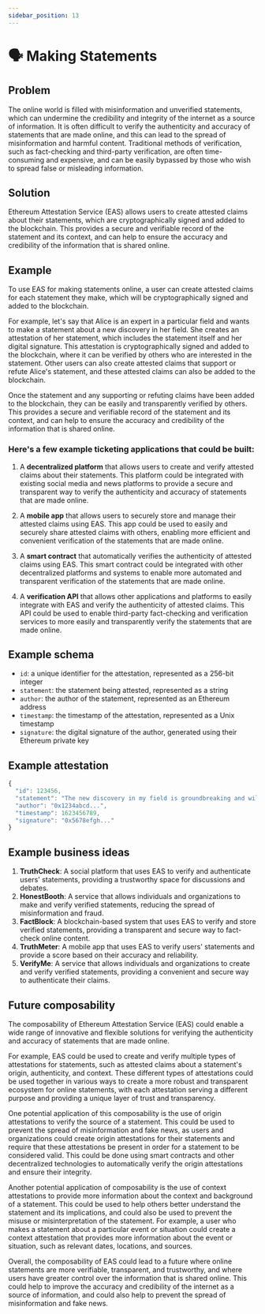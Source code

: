 ```yaml
---
sidebar_position: 13
---
```


# 🗣️ Making Statements


## Problem
The online world is filled with misinformation and unverified statements, which can undermine the credibility and integrity of the internet as a source of information. It is often difficult to verify the authenticity and accuracy of statements that are made online, and this can lead to the spread of misinformation and harmful content. Traditional methods of verification, such as fact-checking and third-party verification, are often time-consuming and expensive, and can be easily bypassed by those who wish to spread false or misleading information.

## Solution
Ethereum Attestation Service (EAS) allows users to create attested claims about their statements, which are cryptographically signed and added to the blockchain. This provides a secure and verifiable record of the statement and its context, and can help to ensure the accuracy and credibility of the information that is shared online.

## Example
To use EAS for making statements online, a user can create attested claims for each statement they make, which will be cryptographically signed and added to the blockchain.

For example, let's say that Alice is an expert in a particular field and wants to make a statement about a new discovery in her field. She creates an attestation of her statement, which includes the statement itself and her digital signature. This attestation is cryptographically signed and added to the blockchain, where it can be verified by others who are interested in the statement. Other users can also create attested claims that support or refute Alice's statement, and these attested claims can also be added to the blockchain.

Once the statement and any supporting or refuting claims have been added to the blockchain, they can be easily and transparently verified by others. This provides a secure and verifiable record of the statement and its context, and can help to ensure the accuracy and credibility of the information that is shared online.


### Here's a few example ticketing applications that could be built:
1. A **decentralized platform** that allows users to create and verify attested claims about their statements. This platform could be integrated with existing social media and news platforms to provide a secure and transparent way to verify the authenticity and accuracy of statements that are made online.

2. A **mobile app** that allows users to securely store and manage their attested claims using EAS. This app could be used to easily and securely share attested claims with others, enabling more efficient and convenient verification of the statements that are made online.

3. A **smart contract** that automatically verifies the authenticity of attested claims using EAS. This smart contract could be integrated with other decentralized platforms and systems to enable more automated and transparent verification of the statements that are made online.

4. A **verification API** that allows other applications and platforms to easily integrate with EAS and verify the authenticity of attested claims. This API could be used to enable third-party fact-checking and verification services to more easily and transparently verify the statements that are made online.


## Example schema
- `id`: a unique identifier for the attestation, represented as a 256-bit integer
- `statement`: the statement being attested, represented as a string
- `author`: the author of the statement, represented as an Ethereum address
- `timestamp`: the timestamp of the attestation, represented as a Unix timestamp
- `signature`: the digital signature of the author, generated using their Ethereum private key


## Example attestation
``` jsx
{
  "id": 123456,
  "statement": "The new discovery in my field is groundbreaking and will revolutionize the industry.",
  "author": "0x1234abcd...",
  "timestamp": 1623456789,
  "signature": "0x5678efgh..."
}
```

## Example business ideas
1. **TruthCheck**: A social platform that uses EAS to verify and authenticate users' statements, providing a trustworthy space for discussions and debates.
2. **HonestBooth**: A service that allows individuals and organizations to make and verify verified statements, reducing the spread of misinformation and fraud.
3. **FactBlock**: A blockchain-based system that uses EAS to verify and store verified statements, providing a transparent and secure way to fact-check online content.
4. **TruthMeter**: A mobile app that uses EAS to verify users' statements and provide a score based on their accuracy and reliability.
5. **VerifyMe**: A service that allows individuals and organizations to create and verify verified statements, providing a convenient and secure way to authenticate their claims.

## Future composability
The composability of Ethereum Attestation Service (EAS) could enable a wide range of innovative and flexible solutions for verifying the authenticity and accuracy of statements that are made online.

For example, EAS could be used to create and verify multiple types of attestations for statements, such as attested claims about a statement's origin, authenticity, and context. These different types of attestations could be used together in various ways to create a more robust and transparent ecosystem for online statements, with each attestation serving a different purpose and providing a unique layer of trust and transparency.

One potential application of this composability is the use of origin attestations to verify the source of a statement. This could be used to prevent the spread of misinformation and fake news, as users and organizations could create origin attestations for their statements and require that these attestations be present in order for a statement to be considered valid. This could be done using smart contracts and other decentralized technologies to automatically verify the origin attestations and ensure their integrity.

Another potential application of composability is the use of context attestations to provide more information about the context and background of a statement. This could be used to help others better understand the statement and its implications, and could also be used to prevent the misuse or misinterpretation of the statement. For example, a user who makes a statement about a particular event or situation could create a context attestation that provides more information about the event or situation, such as relevant dates, locations, and sources.

Overall, the composability of EAS could lead to a future where online statements are more verifiable, transparent, and trustworthy, and where users have greater control over the information that is shared online. This could help to improve the accuracy and credibility of the internet as a source of information, and could also help to prevent the spread of misinformation and fake news.